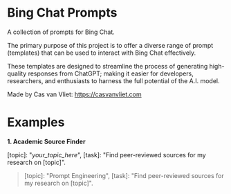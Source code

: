 # Bing Chat Prompts

A collection of prompts for Bing Chat.

The primary purpose of this project is to offer a diverse range of prompt (templates) that can be used to interact with Bing Chat effectively.

These templates are designed to streamline the process of generating high-quality responses from ChatGPT; making it easier for developers, researchers, and enthusiasts to harness the full potential of the A.I. model.

Made by Cas van Vliet: https://casvanvliet.com

# Examples

**1. Academic Source Finder**

[topic]: "*your_topic_here*", [task]: "Find peer-reviewed sources for my research on [topic]".

> [topic]: "Prompt Engineering", [task]: "Find peer-reviewed sources for my research on [topic]".
